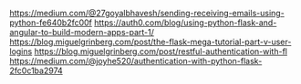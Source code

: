 https://medium.com/@27goyalbhavesh/sending-receiving-emails-using-python-fe640b2fc00f
https://auth0.com/blog/using-python-flask-and-angular-to-build-modern-apps-part-1/
https://blog.miguelgrinberg.com/post/the-flask-mega-tutorial-part-v-user-logins
[https://blog.miguelgrinberg.com/post/restful-authentication-with-fl
](https://www.google.com/url?sa=t&source=web&rct=j&opi=89978449&url=https://blog.miguelgrinberg.com/post/restful-authentication-with-flask&ved=2ahUKEwjS5r6Em9aOAxXbQUEAHSjiBhwQFnoECB8QAQ&usg=AOvVaw286LM2Y5cBXpCsaMYCHexU)
https://medium.com/@joyhe520/authentication-with-python-flask-2fc0c1ba2974
